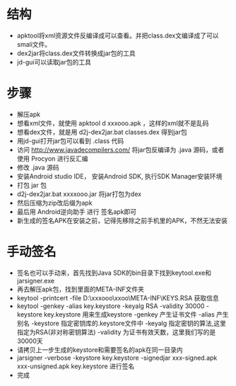# 结构

- apktool将xml资源文件反编译成可以查看。并把class.dex文编译成了可以smali文件。
- dex2jar将class.dex文件转换成jar包的工具
- jd-gui可以读取jar包的工具

# 步骤

- 解压apk
- 想看xml文件，就使用 apktool d xxxooo.apk ，这样的xml就不是乱码
- 想看dex文件，就是用 d2j-dex2jar.bat classes.dex 得到jar包
- 用jd-gui打开jar包可以看到 .class 代码
- 访问 http://www.javadecompilers.com/ 将jar包反编译为 .java 源码，或者使用 Procyon 进行反汇编
- 修改 .java 源码
- 安装Android studio IDE， 安装Android SDK, 执行SDK Manager安装环境
- 打包 jar 包
- d2j-dex2jar.bat xxxxooo.jar 将jar打包为dex
- 然后压缩为zip改后缀为apk
- 最后用 Android逆向助手 进行 签名apk即可
- 新生成的签名APK在安装之前，记得先移除之前手机里的APK，不然无法安装

# 手动签名

- 签名也可以手动来，首先找到Java SDK的bin目录下找到keytool.exe和jarsigner.exe
- 再去解压apk包，找到里面的META-INF文件夹
- keytool -printcert -file D:\xxxooo\xxoo\META-INF\KEYS.RSA 获取信息
- keytool -genkey -alias key.keystore -keyalg RSA -validity 30000 -keystore key.keystore     用来生成keystore
    -genkey 产生证书文件 
    -alias 产生别名 
    -keystore 指定密钥库的.keystore文件中 
    -keyalg 指定密钥的算法,这里指定为RSA(非对称密钥算法) 
    -validity 为证书有效天数，这里我们写的是30000天
- 请拷贝上一步生成的keystore和需要签名的apk在同一目录内
- jarsigner -verbose -keystore key.keystore -signedjar xxx-signed.apk xxx-unsigned.apk key.keystore    进行签名
- 完成
